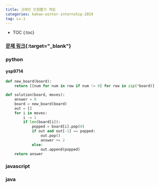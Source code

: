 ```yaml
---
title: 크레인 인형뽑기 게임
categories: kakao-winter-internship-2019
tag: Lv.1
---
```


- TOC
  {:toc}

### [문제 링크](https://programmers.co.kr/learn/courses/30/lessons/64061){:target="\_blank"}

### python

#### ysp9714

```python
def new_board(board):
    return [[num for num in row if num != 0] for row in zip(*board)]

def solution(board, moves):
    answer = 0
    board = new_board(board)
    out = []
    for i in moves:
        i -= 1
        if len(board[i]):
            popped = board[i].pop(0)
            if out and out[-1] == popped:
                out.pop()
                answer += 2
            else:
                out.append(popped)
    return answer
```


### javascript

### java
